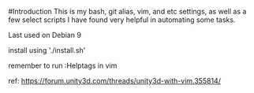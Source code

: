#Introduction
This is my bash, git alias, vim, and etc settings, as well as a few select scripts I have found very helpful in automating some tasks.

Last used on Debian 9

install using './install.sh'

remember to run :Helptags in vim

ref: https://forum.unity3d.com/threads/unity3d-with-vim.355814/
